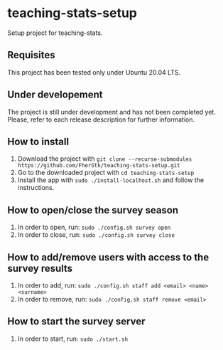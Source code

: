 # teaching-stats-setup
Setup project for teaching-stats. 

## Requisites
This project has been tested only under Ubuntu 20.04 LTS.

## Under developement
The project is still under development and has not been completed yet. Please, refer to each release description for further information.

## How to install
1. Download the project with `git clone --recurse-submodules https://github.com/FherStk/teaching-stats-setup.git`
2. Go to the downloaded project with `cd teaching-stats-setup`
3. Install the app with `sudo ./install-localhost.sh` and follow the instructions.

## How to open/close the survey season
1. In order to open, run: `sudo ./config.sh survey open`
1. In order to close, run: `sudo ./config.sh survey close`

## How to add/remove users with access to the survey results
1. In order to add, run: `sudo ./config.sh staff add <email> <name> <surname>`
1. In order to remove, run: `sudo ./config.sh staff remove <email>`

## How to start the survey server
1. In order to start, run: `sudo ./start.sh`